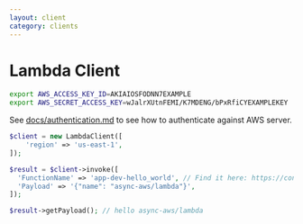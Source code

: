```yaml
---
layout: client
category: clients
---
```


# Lambda Client

```bash
export AWS_ACCESS_KEY_ID=AKIAIOSFODNN7EXAMPLE
export AWS_SECRET_ACCESS_KEY=wJalrXUtnFEMI/K7MDENG/bPxRfiCYEXAMPLEKEY
```
See [docs/authentication.md](https://github.com/async-aws/aws/blob/master/docs/authentication.md) to see how to authenticate against AWS server.

```php
$client = new LambdaClient([
    'region' => 'us-east-1',
]);

$result = $client->invoke([
  'FunctionName' => 'app-dev-hello_world', // Find it here: https://console.aws.amazon.com/lambda/home?region=us-east-1#/functions
  'Payload' => '{"name": "async-aws/lambda"}',
]);

$result->getPayload(); // hello async-aws/lambda
```
